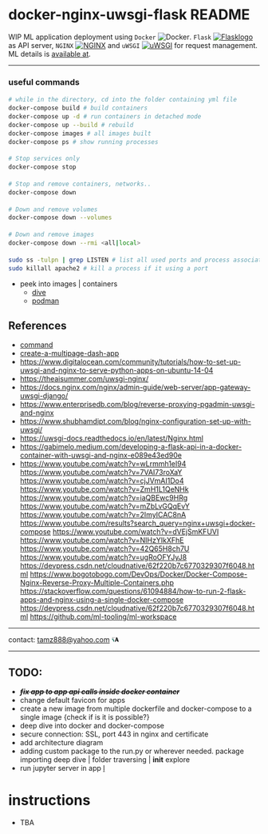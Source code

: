# docker-nginx-uwsgi-flask README
WIP
ML application deployment using `Docker` <img src="https://upload.wikimedia.org/wikipedia/en/thumb/f/f4/Docker_logo.svg/120px-Docker_logo.svg.png" alt="Docker" height="5%" width="5%">. `Flask` [<img src= "https://upload.wikimedia.org/wikipedia/commons/thumb/3/3c/Flask_logo.svg/120px-Flask_logo.svg.png" alt="Flasklogo" height="5%" width="5%" title="Flask">](https://github.com/pallets/flask) as API server, `NGINX` [<img src="https://upload.wikimedia.org/wikipedia/commons/thumb/c/c5/Nginx_logo.svg/120px-Nginx_logo.svg.png" alt="NGINX" height="5%" width="5%">](https://hg.nginx.org/nginx) and `uWSGI` [<img src="https://www.fullstackpython.com/img/logos/uwsgi.png" alt="uWSGI" height="5%" width="5%">](https://github.com/unbit/uwsgi) for request management.
ML details is [available at](https://github.com/tamjid-ahsan/capstone_customer_churn).

___ 
### useful commands

```bash
# while in the directory, cd into the folder containing yml file
docker-compose build # build containers
docker-compose up -d # run containers in detached mode 
docker-compose up --build # rebuild 
docker-compose images # all images built
docker-compose ps # show running processes

# Stop services only
docker-compose stop

# Stop and remove containers, networks..
docker-compose down 

# Down and remove volumes
docker-compose down --volumes 

# Down and remove images
docker-compose down --rmi <all|local> 

sudo ss -tulpn | grep LISTEN # list all used ports and process associated
sudo killall apache2 # kill a process if it using a port
```
- peek into images | containers
    - [dive](https://github.com/wagoodman/dive)
    - [podman](https://podman.io/)

## References
- [command](https://www.cyberciti.biz/faq/unix-linux-check-if-port-is-in-use-command/)
- [create-a-multipage-dash-app](https://medium.com/@mcmanus_data_works/how-to-create-a-multipage-dash-app-261a8699ac3f)
- https://www.digitalocean.com/community/tutorials/how-to-set-up-uwsgi-and-nginx-to-serve-python-apps-on-ubuntu-14-04
- https://theaisummer.com/uwsgi-nginx/
- https://docs.nginx.com/nginx/admin-guide/web-server/app-gateway-uwsgi-django/
- https://www.enterprisedb.com/blog/reverse-proxying-pgadmin-uwsgi-and-nginx
- https://www.shubhamdipt.com/blog/nginx-configuration-set-up-with-uwsgi/
- https://uwsgi-docs.readthedocs.io/en/latest/Nginx.html
- https://gabimelo.medium.com/developing-a-flask-api-in-a-docker-container-with-uwsgi-and-nginx-e089e43ed90e
- https://www.youtube.com/watch?v=wLrmmh1eI94
https://www.youtube.com/watch?v=7VAI73roXaY
https://www.youtube.com/watch?v=cjJVmAI1Do4
https://www.youtube.com/watch?v=ZmH1L1QeNHk
https://www.youtube.com/watch?v=iaQBEwc9HRg
https://www.youtube.com/watch?v=mZbLvGQqEvY
https://www.youtube.com/watch?v=2ImyICAC8nA
https://www.youtube.com/results?search_query=nginx+uwsgi+docker-compose
https://www.youtube.com/watch?v=dVEjSmKFUVI
https://www.youtube.com/watch?v=NIHzYIkXFhE
https://www.youtube.com/watch?v=42Q65H8ch7U
https://www.youtube.com/watch?v=ugRoOFYJyJ8
https://devpress.csdn.net/cloudnative/62f220b7c6770329307f6048.html
https://www.bogotobogo.com/DevOps/Docker/Docker-Compose-Nginx-Reverse-Proxy-Multiple-Containers.php
https://stackoverflow.com/questions/61094884/how-to-run-2-flask-apps-and-nginx-using-a-single-docker-compose
https://devpress.csdn.net/cloudnative/62f220b7c6770329307f6048.html
https://github.com/ml-tooling/ml-workspace



___
contact: <a href="mailto:tamz888@yahoo.com">tamz888@yahoo.com</a> [<img src="./flask/app/data/TAlogo1.png" alt="TA" height="3%" width="3%">](http://linkedin.com/in/tamjidahsan/)
___

## TODO:

- <s>***fix app to app api calls inside docker container***</s>
- change default favicon for apps
- create a new image from multiple dockerfile and docker-compose to a single image {check if is it is possible?}
- deep dive into docker and docker-compose
- secure connection: SSL, port 443 in nginx and certificate
- add architecture diagram
- adding custom package to the run.py or wherever needed. package importing deep dive | folder traversing | __init__ explore
- run jupyter server in app [l](https://github.com/jupyter/docker-stacks)

# instructions

- TBA
